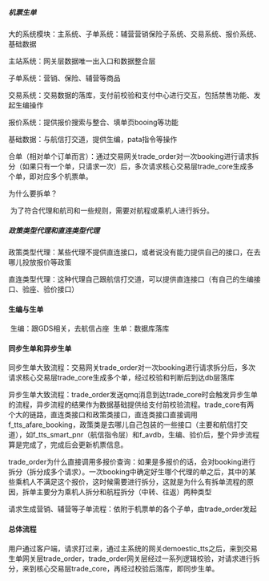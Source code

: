 ##### 机票生单

大的系统模块：主系统、子单系统：辅营营销保险子系统、交易系统、报价系统、基础数据

主站系统：网关层数据唯一出入口和数据整合层

子单系统：营销、保险、辅营等商品

交易系统：交易数据的落库，支付前校验和支付中心进行交互，包括禁售功能、发起生编操作

报价系统：提供报价搜索与整合、填单页booing等功能

基础数据：与航信打交道，提供生编，pata指令等操作

合单（相对单个订单而言）：通过交易网关trade_order对一次booking进行请求拆分（如果只有一个单，只请求一次）后，多次请求核心交易层trade_core生成多个单，即对应多个机票单。

为什么要拆单？

​	为了符合代理和航司和一些规则，需要对航程或乘机人进行拆分。

##### 政策类型代理和直连类型代理

政策类型代理：某些代理不提供直连接口，或者说没有能力提供自己的接口，在去哪儿投放报价等政策

直连类型代理：这种代理自己跟航信打交道，可以提供直连接口（有自己的生编接口、验座、验价接口）

#### 生编与生单

​	生编：跟GDS相关，去航信占座
​	生单：数据库落库

#### 同步生单和异步生单
​	同步生单大致流程：交易网关trade_order对一次booking进行请求拆分后，多次请求核心交易层trade_core生成多个单，经过校验和判断后到达db层落库

​	异步生单大致流程：trade_order发送qmq消息到达trade_core时会触发异步生单的流程，异步流程的结果作为数据基础提供给支付前校验流程。trade_core有两个大的链路，直连类接口和政策类接口，直连类接口直接调用f_tts_afare_booking，政策类是去哪儿自己包装的一些接口（主要和航信打交道），如f_tts_smart_pnr（航信指令层）和f_avdb，生编、验价后，整个异步流程算是完成了，完成后会更新机票信息。


trade_order为什么直接调用多报价查询：如果是多报价的话，会对booking进行拆分（拆分成多个请求）。一次booking中确定好生哪个代理的单之后，其中的某些乘机人不满足这个报价，这时候需要进行拆分，这就是为什么有拆单流程的原因，拆单主要分为乘机人拆分和航程拆分（中转、往返）两种类型

请求生成营销、辅营等子单流程：依附于机票单的各个子单，由trade_order发起

#### 总体流程

​	用户通过客户端，请求打过来，通过主系统的网关demoestic_tts之后，来到交易生单网关层trade_order，trade_order网关层经过一系列逻辑校验，对请求进行拆分，来到核心交易层trade_core，再经过校验后落库，即同步生单。



